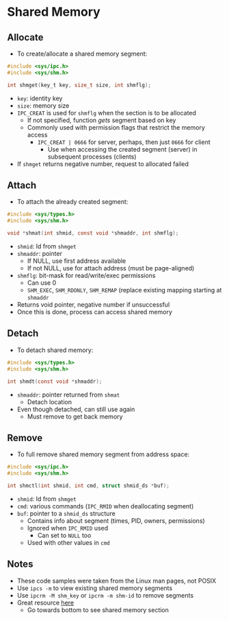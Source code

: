 # Shared Memory

## Allocate

- To create/allocate a shared memory segment:
```c
#include <sys/ipc.h>
#include <sys/shm.h>

int shmget(key_t key, size_t size, int shmflg);
```
- `key`: identity key
- `size`: memory size
- `IPC_CREAT` is used for `shmflg` when the section is to be allocated
	- If not specified, function *gets* segment based on key
	- Commonly used with permission flags that restrict the memory access
		- `IPC_CREAT | 0666` for server, perhaps, then just `0666` for client
		  - Use when accessing the created segment (server) in subsequent processes (clients)
- If `shmget` returns negative number, request to allocated failed

## Attach

- To attach the already created segment:
```c
#include <sys/types.h>
#include <sys/shm.h>

void *shmat(int shmid, const void *shmaddr, int shmflg);
```
- `shmid`: Id from `shmget`
- `shmaddr`: pointer
	- If NULL, use first address available
	- If not NULL, use for attach address (must be page-aligned)
- `shmflg`: bit-mask for read/write/exec permissions
	- Can use 0
	- `SHM_EXEC`, `SHM_RDONLY`, `SHM_REMAP` (replace existing mapping starting at `shmaddr`
- Returns void pointer, negative number if unsuccessful
- Once this is done, process can access shared memory

## Detach

- To detach shared memory:
```c
#include <sys/types.h>
#include <sys/shm.h>

int shmdt(const void *shmaddr);
 ```
 - `shmaddr`: pointer returned from `shmat`
	 - Detach location
 - Even though detached, can still use again
	 - Must remove to get back memory

## Remove

- To full remove shared memory segment from address space:
```c
#include <sys/ipc.h>
#include <sys/shm.h>

int shmctl(int shmid, int cmd, struct shmid_ds *buf);
```
- `shmid`: Id from `shmget`
- `cmd`: various commands (`IPC_RMID` when deallocating segment)
- `buf`: pointer to a `shmid_ds` structure
	- Contains info about segment (times, PID, owners, permissions)
	- Ignored when `IPC_RMID` used
		- Can set to `NULL` too
	- Used with other values in `cmd`

## Notes

- These code samples were taken from the Linux man pages, not POSIX
- Use `ipcs -m` to view existing shared memory segments
- Use `ipcrm -M shm_key` or `ipcrm -m shm-id` to remove segments
- Great resource [here](http://www.csl.mtu.edu/cs3331.ck/common/03-Process.pdf)
	- Go towards bottom to see shared memory section
